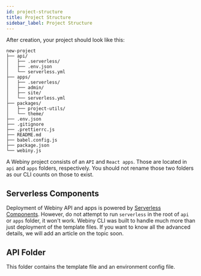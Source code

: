 ```yaml
---
id: project-structure
title: Project Structure
sidebar_label: Project Structure
---
```


After creation, your project should look like this:

```
new-project
├── api/
│   ├── .serverless/
│   ├── .env.json
│   └── serverless.yml
├── apps/
│   ├── .serverless/
│   ├── admin/
│   ├── site/
│   └── serverless.yml
├── packages/
│   ├── project-utils/
│   └── theme/
├── .env.json
├── .gitignore
├── .prettierrc.js
├── README.md
├── babel.config.js
├── package.json
└── webiny.js
```

A Webiny project consists of an `API` and `React apps`. Those are located in `api` and `apps` folders, respectively.
You should not rename those two folders as our CLI counts on those to exist. 

## Serverless Components

Deployment of Webiny API and apps is powered by [Serverless Components](https://github.com/serverless/components).
However, do not attempt to run `serverless` in the root of `api` or `apps` folder, it won't work. Webiny CLI was built to handle much more than just deployment of the template files. If you want to know all the advanced details, we will add an article on the topic soon.

## API Folder

This folder contains the template file and an environment config file.
